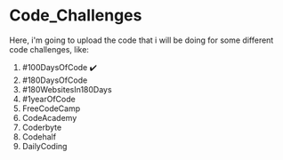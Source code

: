 # Code_Challenges

Here, i'm going to upload the code that i will be doing for some different code challenges, like:

1. #100DaysOfCode :heavy_check_mark:
2. #180DaysOfCode
3. #180WebsitesIn180Days
4. #1yearOfCode
5. FreeCodeCamp
6. CodeAcademy
7. Coderbyte
8. Codehalf
9. DailyCoding

